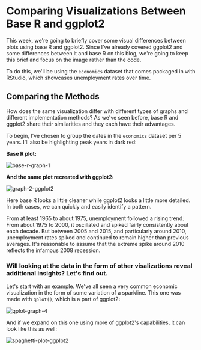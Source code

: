 # Comparing Visualizations Between Base R and ggplot2

This week, we're going to briefly cover some visual differences between plots using base R and ggplot2. Since I've already covered ggplot2 and some differences between it and base R on this blog, we're going to keep this brief and focus on the image rather than the code.

To do this, we'll be using the `economics` dataset that comes packaged in with RStudio, which showcases unemployment rates over time.

## Comparing the Methods
How does the same visualization differ with different types of graphs and different implementation methods? As we've seen before, base R and ggplot2 share their similarities and they each have their advantages.

To begin, I've chosen to group the dates in the `economics` dataset per 5 years. I'll also be highlighting peak years in dark red:

**Base R plot:**

![base-r-graph-1](https://github.com/user-attachments/assets/06357720-c460-4a74-9e4f-035280f1b129)


**And the same plot recreated with ggplot2:**

![graph-2-ggplot2](https://github.com/user-attachments/assets/ba3e3d4b-e633-4ebf-9397-198fcb572334)


Here base R looks a little cleaner while ggplot2 looks a little more detailed. In both cases, we can quickly and easily identify a pattern.

From at least 1965 to about 1975, unemployment followed a rising trend. From about 1975 to 2000, it oscillated and spiked fairly consistently about each decade. But between 2005 and 2015, and particularly around 2010, unemployment rates spiked and continued to remain higher than previous averages. It's reasonable to assume that the extreme spike around 2010 reflects the infamous 2008 recession.


### Will looking at the data in the form of other visalizations reveal additional insights? Let's find out.

Let's start with an example. We've all seen a very common economic visualization in the form of some variation of a sparkline. This one was made with `qplot()`, which is a part of ggplot2:

![qplot-graph-4](https://github.com/user-attachments/assets/b2f2a729-d866-407b-9f95-c2b055295edd)

And if we expand on this one using more of ggplot2's capabilities, it can look like this as well:

![spaghetti-plot-ggplot2](https://github.com/user-attachments/assets/246bd4f3-379c-4e1d-85cb-db083a90dbe1)




